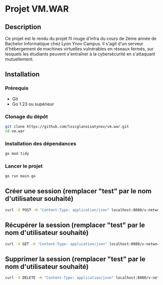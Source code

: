 # Projet VM.WAR

## Description

Ce projet est le rendu du projet fil rouge d'infra du cours de 2ème année de Bachelor Informatique chez Lyon Ynov Campus. Il s'agit d'un serveur d'hébergement de machines virtuelles vulnérables en réseaux fermés, sur lesquels les étudiants peuvent s'entraîner à la cybersécurité en s'attaquant mutuellement.

## Installation

### Prérequis
- Git
- Go 1.23 ou supérieur
  

### Clonage du dépôt
```bash
git clone https://github.com/loicglanoisatynov/vm.war.git
cd vm.war
```

### Installation des dépendances
```bash
go mod tidy
```

### Lancer le projet
```bash
go run main.go
```

## Créer une session (remplacer "test" par le nom d'utilisateur souhaité)
```bash
curl -X POST -H "Content-Type: application/json" localhost:8080/v-network -d '{"username":"test"}' -v
```

## Récupérer la session (remplacer "test" par le nom d'utilisateur souhaité)
```bash
curl -X GET -H "Content-Type: application/json" localhost:8080/v-network -v -d '{"username":"test"}'
```

## Supprimer la session (remplacer "test" par le nom d'utilisateur souhaité)
```bash
curl -X DELETE -H "Content-Type: application/json" localhost:8080/v-network -d '{"username":"test"}' -v
```